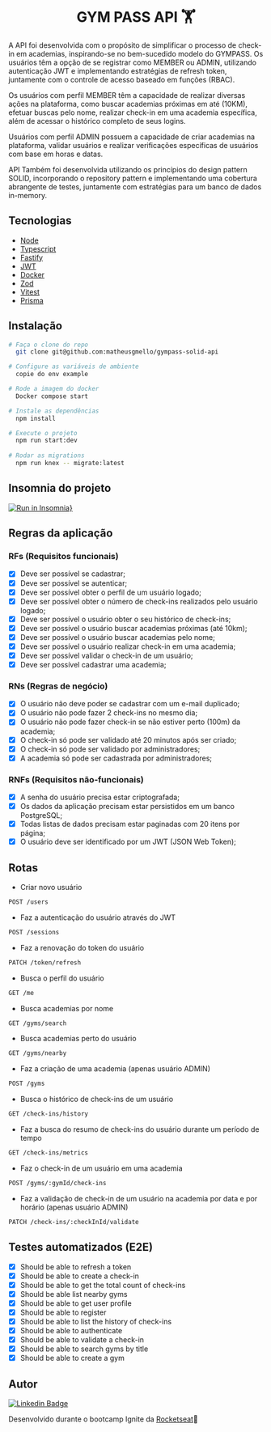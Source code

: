 <h1 align="center">GYM PASS API 🏋️</h1>

A API foi desenvolvida com o propósito de simplificar o processo de check-in em academias, inspirando-se no bem-sucedido modelo do GYMPASS. Os usuários têm a opção de se registrar como MEMBER ou ADMIN, utilizando autenticação JWT e implementando estratégias de refresh token, juntamente com o controle de acesso baseado em funções (RBAC).

Os usuários com perfil MEMBER têm a capacidade de realizar diversas ações na plataforma, como buscar academias próximas em até (10KM), efetuar buscas pelo nome, realizar check-in em uma academia específica, além de acessar o histórico completo de seus logins. 

Usuários com perfil ADMIN possuem a capacidade de criar academias na plataforma, validar usuários e realizar verificações específicas de usuários com base em horas e datas.

API Também  foi desenvolvida utilizando os princípios do design pattern SOLID, incorporando o repository pattern e implementando uma cobertura abrangente de testes, juntamente com estratégias para um banco de dados in-memory.

## Tecnologias

- [Node](https://nodejs.org/en/docs)
- [Typescript](https://www.typescriptlang.org/docs/)
- [Fastify](https://fastify.dev/docs/latest/)
- [JWT](https://jwt.io/introduction)
- [Docker](https://docs.docker.com/)
- [Zod](https://www.npmjs.com/package/zod)
- [Vitest](https://vitest.dev/)
- [Prisma](https://www.prisma.io/docs/getting-started)

## Instalação

```bash
# Faça o clone do repo
  git clone git@github.com:matheusgmello/gympass-solid-api

# Configure as variáveis de ambiente
  copie do env example

# Rode a imagem do docker
  Docker compose start

# Instale as dependências
  npm install

# Execute o projeto
  npm run start:dev
  
# Rodar as migrations 
  npm run knex -- migrate:latest
```
## Insomnia do projeto
[![Run in Insomnia}](https://insomnia.rest/images/run.svg)](https://insomnia.rest/run/?label=GymSolid-API&uri=https%3A%2F%2Fraw.githubusercontent.com%2Fmatheusgmello%2Fgympass-solid-api%2Fmain%2FExport.json)

## Regras da aplicação 

### RFs (Requisitos funcionais)

- [x] Deve ser possível se cadastrar;
- [x] Deve ser possível se autenticar;
- [x] Deve ser possível obter o perfil de um usuário logado;
- [x] Deve ser possível obter o número de check-ins realizados pelo usuário logado;
- [x] Deve ser possível o usuário obter o seu histórico de check-ins;
- [x] Deve ser possível o usuário buscar academias próximas (até 10km);
- [x] Deve ser possível o usuário buscar academias pelo nome;
- [x] Deve ser possível o usuário realizar check-in em uma academia;
- [x] Deve ser possível validar o check-in de um usuário;
- [x] Deve ser possível cadastrar uma academia;

### RNs (Regras de negócio)

- [x] O usuário não deve poder se cadastrar com um e-mail duplicado;
- [x] O usuário não pode fazer 2 check-ins no mesmo dia;
- [x] O usuário não pode fazer check-in se não estiver perto (100m) da academia;
- [x] O check-in só pode ser validado até 20 minutos após ser criado;
- [x] O check-in só pode ser validado por administradores;
- [x] A academia só pode ser cadastrada por administradores;

### RNFs (Requisitos não-funcionais)

- [x] A senha do usuário precisa estar criptografada;
- [x] Os dados da aplicação precisam estar persistidos em um banco PostgreSQL;
- [x] Todas listas de dados precisam estar paginadas com 20 itens por página;
- [x] O usuário deve ser identificado por um JWT (JSON Web Token);

## Rotas
- Criar novo usuário
```bash
POST /users
```

- Faz a autenticação do usuário através do JWT
```bash
POST /sessions
```

- Faz a renovação do token do usuário
```bash
PATCH /token/refresh
```

- Busca o perfil do usuário  
```bash
GET /me
```

-  Busca academias por nome
```bash
GET /gyms/search
```

- Busca academias perto do usuário  
```bash
GET /gyms/nearby
```

- Faz a criação de uma academia (apenas usuário ADMIN)  
```bash
POST /gyms
```
-  Busca o histórico de check-ins de um usuário 
```bash
GET /check-ins/history
```

- Faz a busca do resumo de check-ins do usuário durante um período de tempo
```bash
GET /check-ins/metrics
```

- Faz o check-in de um usuário em uma academia  
```bash
POST /gyms/:gymId/check-ins
```
- Faz a validação de check-in de um usuário na academia por data e por horário (apenas usuário ADMIN)  
```bash
PATCH /check-ins/:checkInId/validate
```

## Testes automatizados (E2E)

  - [x] Should be able to refresh a token
  - [x] Should be able to create a check-in
  - [x] Should be able to get the total count of check-ins
  - [x] Should be able list nearby gyms
  - [x] Should be able to get user profile
  - [x] Should be able to register
  - [x] Should be able to list the history of check-ins
  - [x] Should be able to authenticate
  - [x] Should be able to validate a check-in
  - [x] Should be able to search gyms by title
  - [x] Should be able to create a gym

## Autor

[![Linkedin Badge](https://img.shields.io/badge/-LinkedIn-blue?style=flat-square&logo=Linkedin&logoColor=white&link=https://www.linkedin.com/in/matheusgmello/)](https://www.linkedin.com/in/matheusgmello/)

Desenvolvido durante o bootcamp Ignite da [Rocketseat](https://rocketseat.com.br)💜
